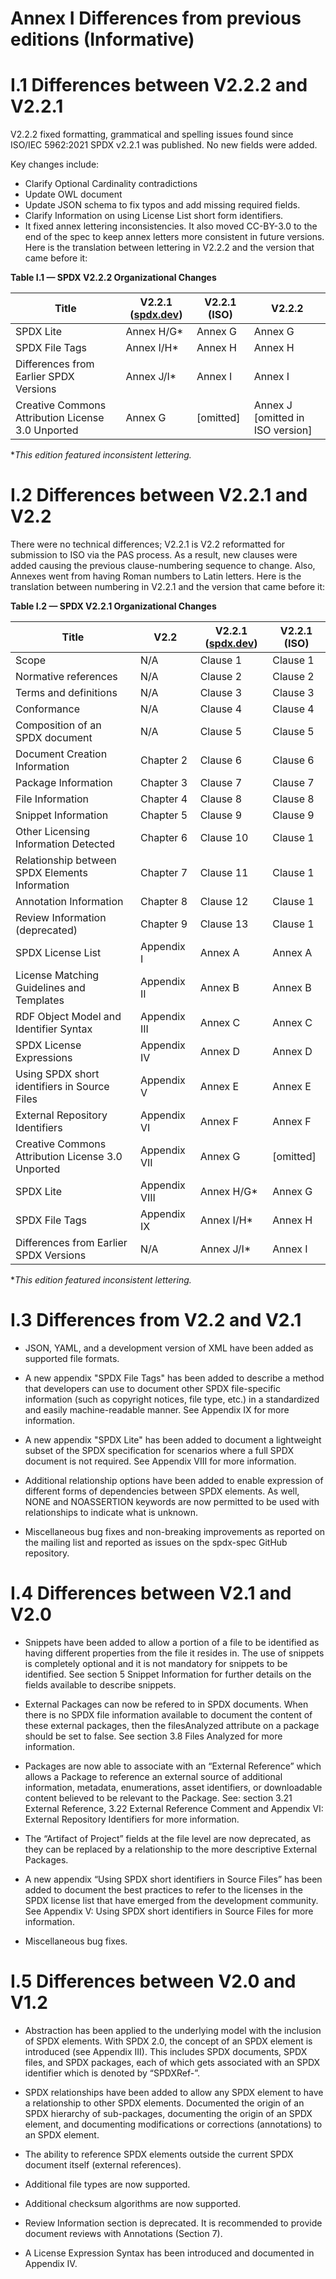 # Annex I Differences from previous editions (Informative)


# I.1 Differences between V2.2.2 and V2.2.1 <a name="I.1"></a>

V2.2.2 fixed formatting, grammatical and spelling issues found since ISO/IEC 5962:2021 SPDX v2.2.1 was published.   No new fields were added.

Key changes include:
* Clarify Optional Cardinality contradictions
* Update OWL document
* Update JSON schema to fix typos and add missing required fields.
* Clarify Information on using License List short form identifiers.
* It fixed annex lettering inconsistencies. It also moved CC-BY-3.0 to the end of the spec to keep annex letters more consistent in future versions. Here is the translation between lettering in V2.2.2 and the version that came before it:

**Table I.1 — SPDX V2.2.2 Organizational Changes**

Title | V2.2.1 ([spdx.dev](https://spdx.dev/)) | V2.2.1 (ISO) | V2.2.2
----- | -------------------------------------- | ------------ | ------
SPDX Lite                                         | Annex H/G* | Annex G   | Annex G
SPDX File Tags                                    | Annex I/H* | Annex H   | Annex H
Differences from Earlier SPDX Versions            | Annex J/I* | Annex I   | Annex I
Creative Commons Attribution License 3.0 Unported | Annex G    | [omitted] | Annex J [omitted in ISO version]

*_This edition featured inconsistent lettering._

# I.2 Differences between V2.2.1 and V2.2 <a name="I.2"></a>

There were no technical differences; V2.2.1 is V2.2 reformatted for submission to ISO via the PAS process. As a result, new clauses were added causing the previous clause-numbering sequence to change. Also, Annexes went from having Roman numbers to Latin letters. Here is the translation between numbering in V2.2.1 and the version that came before it:

**Table I.2 — SPDX V2.2.1 Organizational Changes**

Title | V2.2      | V2.2.1 ([spdx.dev](https://spdx.dev/)) | V2.2.1 (ISO)
----- | --------- | -------------------------------------- | ------------
Scope                                             | N/A           | Clause 1   | Clause 1
Normative references                              | N/A           | Clause 2   | Clause 2
Terms and definitions                             | N/A           | Clause 3   | Clause 3
Conformance                                       | N/A           | Clause 4   | Clause 4
Composition of an SPDX document                   | N/A           | Clause 5   | Clause 5
Document Creation Information                     | Chapter 2     | Clause 6   | Clause 6
Package Information                               | Chapter 3     | Clause 7   | Clause 7
File Information                                  | Chapter 4     | Clause 8   | Clause 8
Snippet Information                               | Chapter 5     | Clause 9   | Clause 9
Other Licensing Information Detected              | Chapter 6     | Clause 10  | Clause 1
Relationship between SPDX Elements Information    | Chapter 7     | Clause 11  | Clause 1
Annotation Information                            | Chapter 8     | Clause 12  | Clause 1
Review Information (deprecated)                   | Chapter 9     | Clause 13  | Clause 1
SPDX License List                                 | Appendix I    | Annex A    | Annex A
License Matching Guidelines and Templates         | Appendix II   | Annex B    | Annex B
RDF Object Model and Identifier Syntax            | Appendix III  | Annex C    | Annex C
SPDX License Expressions                          | Appendix IV   | Annex D    | Annex D
Using SPDX short identifiers in Source Files      | Appendix V    | Annex E    | Annex E
External Repository Identifiers                   | Appendix VI   | Annex F    | Annex F
Creative Commons Attribution License 3.0 Unported | Appendix VII  | Annex G    | [omitted]
SPDX Lite                                         | Appendix VIII | Annex H/G* | Annex G
SPDX File Tags                                    | Appendix IX   | Annex I/H* | Annex H
Differences from Earlier SPDX Versions            | N/A           | Annex J/I* | Annex I


*_This edition featured inconsistent lettering._

# I.3 Differences from V2.2 and V2.1 <a name="I.3"></a>

* JSON, YAML, and a development version of XML have been added as supported file formats.

* A new appendix "SPDX File Tags" has been added to describe a method that developers can use to document other SPDX file-specific information (such as copyright notices, file type, etc.) in a standardized and easily machine-readable manner. See Appendix IX for more information.

* A new appendix "SPDX Lite" has been added to document a lightweight subset of the SPDX specification for scenarios where a full SPDX document is not required. See Appendix VIII for more information.

* Additional relationship options have been added to enable expression of different forms of dependencies between SPDX elements. As well, NONE and NOASSERTION keywords are now permitted to be used with relationships to indicate what is unknown.

* Miscellaneous bug fixes and non-breaking improvements as reported on the mailing list and reported as issues on the spdx-spec GitHub repository.

# I.4 Differences between V2.1 and V2.0 <a name="I.4"></a>

* Snippets have been added to allow a portion of a file to be identified as having different properties from the file it resides in.  The use of snippets is completely optional and it is not mandatory for snippets to be identified. See section 5 Snippet Information for further details on the fields available to describe snippets.

* External Packages can now be refered to in SPDX documents.  When there is no SPDX file information available to document the content of these external packages, then the filesAnalyzed attribute on a package should be set to false. See section 3.8 Files Analyzed for more information.

* Packages are now able to associate with an “External Reference” which allows a Package to reference an external source of additional information, metadata, enumerations, asset identifiers, or downloadable content believed to be relevant to the Package.   See: section 3.21  External Reference, 3.22 External Reference Comment and Appendix VI:  External Repository Identifiers for
more information.

* The “Artifact of Project” fields at the file level are now deprecated, as they can be replaced by a relationship to the more descriptive External Packages.

* A new appendix “Using SPDX short identifiers in Source Files” has been added to document the best practices to refer to the licenses in the SPDX license list that have emerged from the development community.  See Appendix V: Using SPDX short identifiers in Source Files for more information.

* Miscellaneous bug fixes.

# I.5 Differences between V2.0 and V1.2 <a name="I.5"></a>

* Abstraction has been applied to the underlying model with the inclusion of SPDX elements. With SPDX 2.0, the concept of an SPDX element is introduced (see Appendix III). This includes SPDX documents, SPDX files, and SPDX packages, each of which gets associated with an SPDX identifier which is denoted by “SPDXRef-”.

* SPDX relationships have been added to allow any SPDX element to have a relationship to other SPDX elements. Documented the origin of an SPDX hierarchy of sub-packages, documenting the origin of an SPDX element, and documenting modifications or corrections (annotations) to an SPDX element.

* The ability to reference SPDX elements outside the current SPDX document itself (external references).

* Additional file types are now supported.

* Additional checksum algorithms are now supported.

* Review Information section is deprecated. It is recommended to provide document reviews with Annotations (Section 7).

* A License Expression Syntax has been introduced and documented in Appendix IV.

